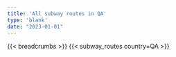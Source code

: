 ```yaml
---
title: 'All subway routes in QA'
type: 'blank'
date: "2023-01-01"
---
```


{{< breadcrumbs >}}
{{< subway_routes country=QA >}}
